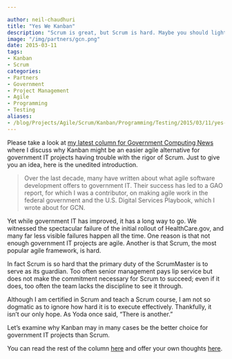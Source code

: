 ```yaml
---

author: neil-chaudhuri
title: "Yes We Kanban"
description: "Scrum is great, but Scrum is hard. Maybe you should lighten things up with Kanban instead."
image: "/img/partners/gcn.png"
date: 2015-03-11
tags: 
- Kanban
- Scrum
categories: 
- Partners
- Government
- Project Management
- Agile
- Programming
- Testing
aliases:
- /blog/Projects/Agile/Scrum/Kanban/Programming/Testing/2015/03/11/yes-we-kanban
---
```


Please take a look at [my latest column for Government Computing News](http://gcn.com/articles/2015/03/11/kanban-basics.aspx)
where I discuss why Kanban might be an easier agile alternative for government IT projects having trouble with
the rigor of Scrum. Just to give you an idea, here is the unedited introduction.

> Over the last decade, many have written about what agile software development offers to government IT. Their success has led to a GAO report, for which I was a contributor, on making agile work in the federal government and the U.S. Digital Services Playbook, which I wrote about for GCN.


Yet while government IT has improved, it has a long way to go. We witnessed the spectacular failure of the initial rollout of HealthCare.gov, and many far less visible failures happen all the time. One reason is that not enough government IT projects are agile. Another is that Scrum, the most popular agile framework, is hard.


In fact Scrum is so hard that the primary duty of the ScrumMaster is to serve as its guardian. Too often senior management pays lip service but does not make the commitment necessary for Scrum to succeed; even if it does, too often the team lacks the discipline to see it through.


Although I am certified in Scrum and teach a Scrum course, I am not so dogmatic as to ignore how hard it is to execute effectively. Thankfully, it isn’t our only hope. As Yoda once said, “There is another.”


Let’s examine why Kanban may in many cases be the better choice for government IT projects than Scrum.


You can read the rest of the column [here](http://gcn.com/articles/2015/03/11/kanban-basics.aspx)
and offer your own thoughts [here](/contact).
